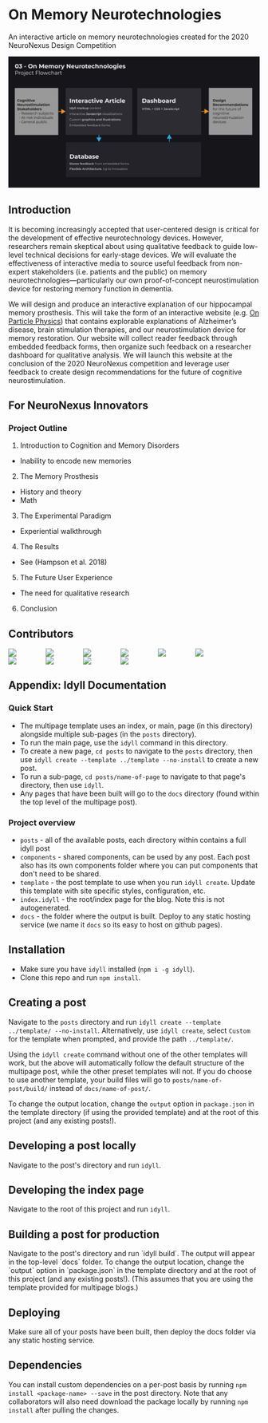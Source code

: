 # On Memory Neurotechnologies
An interactive article on memory neurotechnologies created for the 2020 NeuroNexus Design Competition

![On Memory Neurotechnologies Architecture](assets/on_memory_neurotechnologies.png)

## Introduction
It is becoming increasingly accepted that user-centered design is critical for the 
development of effective neurotechnology devices. However, researchers remain 
skeptical about using qualitative feedback to guide low-level technical decisions 
for early-stage devices. We will evaluate the effectiveness of interactive media to 
source useful feedback from non-expert stakeholders (i.e. patients and the public) 
on memory neurotechnologies—particularly our own proof-of-concept neurostimulation 
device for restoring memory function in dementia.

We will design and produce an interactive explanation of our hippocampal memory 
prosthesis. This will take the form of an interactive website 
(e.g. [On Particle Physics](https://parametric.press/issue-01/on-particle-physics/)) 
that contains explorable explanations of Alzheimer’s disease, brain stimulation 
therapies, and our neurostimulation device for memory restoration. 
Our website will collect reader feedback through embedded feedback forms, 
then organize such feedback on a researcher dashboard for qualitative analysis.
 We will launch this website at the conclusion of the 2020 NeuroNexus competition 
 and leverage user feedback to create design recommendations for the future of 
 cognitive neurostimulation.
 
## For NeuroNexus Innovators

### Project Outline
1. Introduction to Cognition and Memory Disorders
- Inability to encode new memories
2. The Memory Prosthesis
- History and theory
- Math
3. The Experimental Paradigm
- Experiential walkthrough
4. The Results
- See (Hampson et al. 2018)
5. The Future User Experience
- The need for qualitative research
6. Conclusion

## Contributors
<div style="display: flex; flex-wrap: wrap">
<img src="https://avatars0.githubusercontent.com/u/46533749?s=400&u=54a11e32773161f0e64fe2d6aa72a9b1c2a40477&v=4" width="75">
<img src="https://avatars0.githubusercontent.com/u/46533749?s=400&u=54a11e32773161f0e64fe2d6aa72a9b1c2a40477&v=4" width="75">
<img src="https://avatars0.githubusercontent.com/u/46533749?s=400&u=54a11e32773161f0e64fe2d6aa72a9b1c2a40477&v=4" width="75">
<img src="https://avatars0.githubusercontent.com/u/46533749?s=400&u=54a11e32773161f0e64fe2d6aa72a9b1c2a40477&v=4" width="75">
<img src="https://avatars0.githubusercontent.com/u/46533749?s=400&u=54a11e32773161f0e64fe2d6aa72a9b1c2a40477&v=4" width="75">
<img src="https://avatars0.githubusercontent.com/u/46533749?s=400&u=54a11e32773161f0e64fe2d6aa72a9b1c2a40477&v=4" width="75">
<img src="https://avatars0.githubusercontent.com/u/46533749?s=400&u=54a11e32773161f0e64fe2d6aa72a9b1c2a40477&v=4" width="75">
<img src="https://avatars0.githubusercontent.com/u/46533749?s=400&u=54a11e32773161f0e64fe2d6aa72a9b1c2a40477&v=4" width="75">
<img src="https://avatars0.githubusercontent.com/u/46533749?s=400&u=54a11e32773161f0e64fe2d6aa72a9b1c2a40477&v=4" width="75">
<img src="https://avatars0.githubusercontent.com/u/46533749?s=400&u=54a11e32773161f0e64fe2d6aa72a9b1c2a40477&v=4" width="75">
</div>

## Appendix: Idyll Documentation
 
### Quick Start
* The multipage template uses an index, or main, page (in this directory) alongside multiple sub-pages (in the `posts` directory).  
* To run the main page, use the `idyll` command in this directory.  
* To create a new page, `cd posts` to navigate to the `posts` directory, then use `idyll create --template ../template --no-install` to create a new post.  
* To run a sub-page, `cd posts/name-of-page` to navigate to that page's directory, then use `idyll`.  
* Any pages that have been built will go to the `docs` directory (found within the top level of the multipage post).

### Project overview

- `posts` - all of the available posts, each directory within contains a full idyll post
- `components` - shared components, can be used by any post. Each post also has its own components folder where you can put components that don't need to be shared.
- `template` - the post template to use when you run `idyll create`. Update this template with site specific styles, configuration, etc.
- `index.idyll` - the root/index page for the blog. Note this is not autogenerated.
- `docs` - the folder where the output is built. Deploy to any static hosting service (we name it `docs` so its easy to host on github pages).

## Installation

- Make sure you have `idyll` installed (`npm i -g idyll`).
- Clone this repo and run `npm install`.

## Creating a post

Navigate to the `posts` directory and run `idyll create --template ../template/ --no-install`. 
Alternatively, use `idyll create`, select `Custom` for the template when prompted, and provide the path `../template/`.

Using the `idyll create` command without one of the other templates will work, but the above will automatically follow the default structure of the multipage post, while the other preset templates will not.
If you do choose to use another template, your build files will go to `posts/name-of-post/build/` instead of `docs/name-of-post/`.

To change the output location, change the `output` option in `package.json` in the template directory (if using the provided template) and at the root of this project (and any existing posts!).


## Developing a post locally

Navigate to the post's directory and run `idyll`.

## Developing the index page

Navigate to the root of this project and run `idyll`.

## Building a post for production

Navigate to the post's directory and run \`idyll build\`. The output will appear in the top-level \`docs\` folder. 
To change the output location, change the \`output\` option in \`package.json\` in the template directory and at the root of this project (and any existing posts!).
(This assumes that you are using the template provided for multipage blogs.)

## Deploying

Make sure all of your posts have been built, then deploy the docs folder via any static hosting service.

## Dependencies

You can install custom dependencies on a per-post basis by running `npm install <package-name> --save` in the post directory. Note that any collaborators will also need download the package locally by running `npm install` after pulling the changes.
